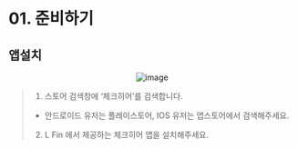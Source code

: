 # 01. 준비하기
## 앱설치
<p align = "center">
<img  alt="image" src="https://github.com/user-attachments/assets/eb8dc00f-41ab-4844-bb7f-1ee2e907c7a6">
<p/>

>1. 스토어 검색창에 ‘체크히어’를 검색합니다.
> * 안드로이드 유저는 플레이스토어, IOS 유저는 앱스토어에서 검색해주세요.
>2. L Fin 에서 제공하는 체크히어 앱을 설치해주세요.
